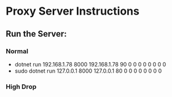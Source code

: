 # Proxy Server Instructions

## Run the Server:

### Normal
- dotnet run 192.168.1.78 8000 192.168.1.78 90 0 0 0 0 0 0 0 0
- sudo dotnet run 127.0.0.1 8000 127.0.0.1 80 0 0 0 0 0 0 0 0

### High Drop
